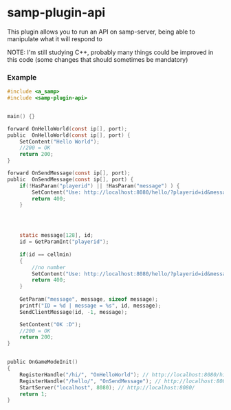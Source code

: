 # samp-plugin-api

This plugin allows you to run an API on samp-server, being able to manipulate what it will respond to

NOTE: I'm still studying C++, probably many things could be improved in this code (some changes that should sometimes be mandatory)


### Example

```c
#include <a_samp>
#include <samp-plugin-api>


main() {}

forward OnHelloWorld(const ip[], port);
public  OnHelloWorld(const ip[], port) {
    SetContent("Hello World");
    //200 = OK
    return 200;
}

forward OnSendMessage(const ip[], port);
public  OnSendMessage(const ip[], port) {
    if(!HasParam("playerid") || !HasParam("message") ) {
        SetContent("Use: http://localhost:8080/hello/?playerid=id&message=msg");
        return 400;
    }




    static message[128], id;
    id = GetParamInt("playerid");
    
    if(id == cellmin)
    {
        //no number
        SetContent("Use: http://localhost:8080/hello/?playerid=id&message=msg");
        return 400;
    }
    
    GetParam("message", message, sizeof message);
    printf("ID = %d | message = %s", id, message);
    SendClientMessage(id, -1, message);

    SetContent("OK :D");
    //200 = OK
    return 200;
}


public OnGameModeInit()
{
    RegisterHandle("/hi/", "OnHelloWorld"); // http://localhost:8080/hi/
    RegisterHandle("/hello/", "OnSendMessage"); // http://localhost:8080/hello/
    StartServer("localhost", 8080); // http://localhost:8080/
    return 1;
}

```